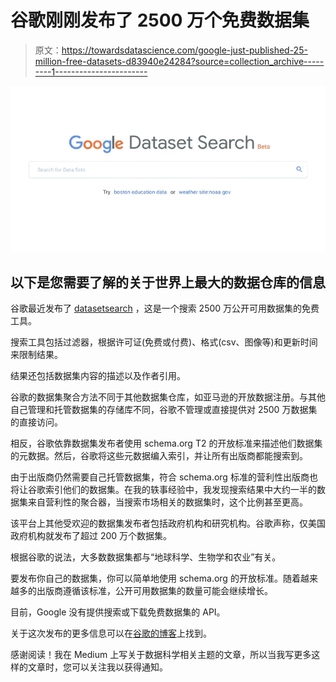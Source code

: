 # 谷歌刚刚发布了 2500 万个免费数据集

> 原文：<https://towardsdatascience.com/google-just-published-25-million-free-datasets-d83940e24284?source=collection_archive---------1----------------------->

![](img/328e7e413da079013bdf6e0efeda3a5b.png)

## 以下是您需要了解的关于世界上最大的数据仓库的信息

谷歌最近发布了 [datasetsearch](https://datasetsearch.research.google.com) ，这是一个搜索 2500 万公开可用数据集的免费工具。

搜索工具包括过滤器，根据许可证(免费或付费)、格式(csv、图像等)和更新时间来限制结果。

结果还包括数据集内容的描述以及作者引用。

谷歌的数据集聚合方法不同于其他数据集仓库，如亚马逊的开放数据注册。与其他自己管理和托管数据集的存储库不同，谷歌不管理或直接提供对 2500 万数据集的直接访问。

相反，谷歌依靠数据集发布者使用 schema.org T2 的开放标准来描述他们数据集的元数据。然后，谷歌将这些元数据编入索引，并让所有出版商都能搜索到。

由于出版商仍然需要自己托管数据集，符合 schema.org 标准的营利性出版商也将让谷歌索引他们的数据集。在我的轶事经验中，我发现搜索结果中大约一半的数据集来自营利性的聚合器，当搜索市场相关的数据集时，这个比例甚至更高。

该平台上其他受欢迎的数据集发布者包括政府机构和研究机构。谷歌声称，仅美国政府机构就发布了超过 200 万个数据集。

根据谷歌的说法，大多数数据集都与“地球科学、生物学和农业”有关。

要发布你自己的数据集，你可以简单地使用 schema.org 的开放标准。随着越来越多的出版商遵循该标准，公开可用数据集的数量可能会继续增长。

目前，Google 没有提供搜索或下载免费数据集的 API。

关于这次发布的更多信息可以在[谷歌的博客](https://www.google.com/amp/s/blog.google/products/search/discovering-millions-datasets-web/amp/)上找到。

感谢阅读！我在 Medium 上写关于数据科学相关主题的文章，所以当我写更多这样的文章时，您可以关注我以获得通知。